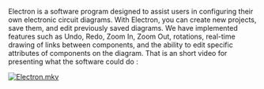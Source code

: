 Electron is a software program designed to assist users in configuring their own electronic circuit diagrams. With Electron, you can create new projects, save them, and edit previously saved diagrams. We have implemented features such as Undo, Redo, Zoom In, Zoom Out, rotations, real-time drawing of links between components, and the ability to edit specific attributes of components on the diagram. 
 That is an short video for presenting what the software could do : 

[![Electron.mkv](https://img.youtube.com/vi/wXA_UEPobGM?si=nUwy2vh2LiU3bfGK/maxresdefault.jpg)](https://youtu.be/wXA_UEPobGM?si=nUwy2vh2LiU3bfGK)
